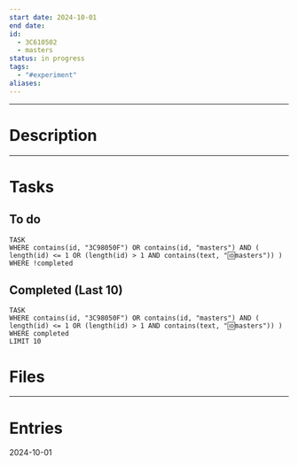 ```yaml
---
start date: 2024-10-01
end date: 
id: 
  - 3C610502
  - masters
status: in progress
tags:
  - "#experiment"
aliases:
---
```

---
# Description


---
# Tasks
## To do
```dataview
TASK
WHERE contains(id, "3C98050F") OR contains(id, "masters") AND ( length(id) <= 1 OR (length(id) > 1 AND contains(text, "🆔masters")) )
WHERE !completed
```
## Completed (Last 10)
```dataview 
TASK
WHERE contains(id, "3C98050F") OR contains(id, "masters") AND ( length(id) <= 1 OR (length(id) > 1 AND contains(text, "🆔masters")) )
WHERE completed
LIMIT 10
```
# Files


---
# Entries
2024-10-01